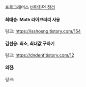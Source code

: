 프로그래머스 [바탕화면 정리](https://school.programmers.co.kr/learn/courses/30/lessons/161990)<br>

#### 최태승: Math 라이브러리 사용
링크: https://isshosng.tistory.com/154

#### 김선웅: 최소, 최대값 구하기
링크: https://dndenf.tistory.com/12

#### 의진: 
링크: 
